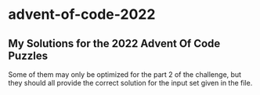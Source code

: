 # advent-of-code-2022

## My Solutions for the 2022 Advent Of Code Puzzles

Some of them may only be optimized for the part 2 of the challenge, but they should all provide the correct solution for the input set given in the file.
